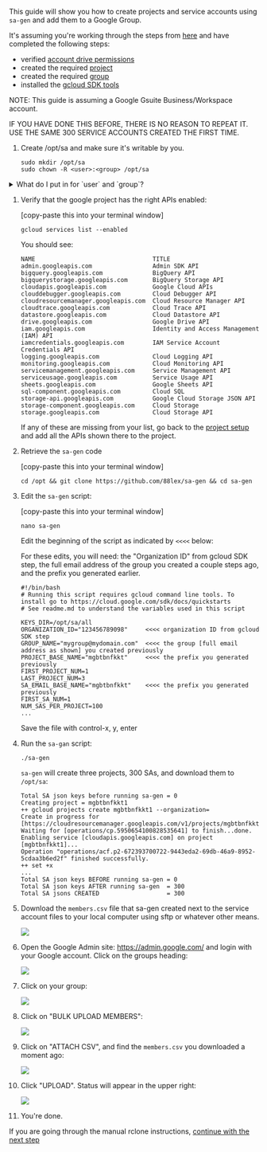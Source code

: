 This guide will show you how to create projects and service accounts using `sa-gen` and add them to a Google Group.

It's assuming you're working through the steps from [here](rclone-manual.md) and have completed the following steps:

  - verified [account drive permissions](google-account-perms.md)
  - created the required [project](google-project-setup.md)
  - created the required [group](google-group-setup.md)
  - installed the [gcloud SDK tools](google-gcloud-tools-install.md)

NOTE: This guide is assuming a Google Gsuite Business/Workspace account.

IF YOU HAVE DONE THIS BEFORE, THERE IS NO REASON TO REPEAT IT. USE THE SAME 300 SERVICE ACCOUNTS CREATED THE FIRST TIME.

1. Create /opt/sa and make sure it's writable by you.

    ```
    sudo mkdir /opt/sa
    sudo chown -R <user>:<group> /opt/sa
    ```

<details>
<summary>What do I put in for `user` and `group`?</summary>
<br />
Enter the user name that you entered in `accounts.yml`; group is the same as the user.

Don't enter the `<` and `>`.

```
---
user:
    name: seed #   <<< THIS VALUE
...
```

You can also run `id` to get this information:

```
~ id
uid=1000(marco) gid=1000(marco) groups=1000(marco),...
            ^<user>         ^<group>
```
</details>

1. Verify that the google project has the right APIs enabled:

    [copy-paste this into your terminal window]

    ```
    gcloud services list --enabled
    ```

    You should see:

    ```
    NAME                                 TITLE
    admin.googleapis.com                 Admin SDK API
    bigquery.googleapis.com              BigQuery API
    bigquerystorage.googleapis.com       BigQuery Storage API
    cloudapis.googleapis.com             Google Cloud APIs
    clouddebugger.googleapis.com         Cloud Debugger API
    cloudresourcemanager.googleapis.com  Cloud Resource Manager API
    cloudtrace.googleapis.com            Cloud Trace API
    datastore.googleapis.com             Cloud Datastore API
    drive.googleapis.com                 Google Drive API
    iam.googleapis.com                   Identity and Access Management (IAM) API
    iamcredentials.googleapis.com        IAM Service Account Credentials API
    logging.googleapis.com               Cloud Logging API
    monitoring.googleapis.com            Cloud Monitoring API
    servicemanagement.googleapis.com     Service Management API
    serviceusage.googleapis.com          Service Usage API
    sheets.googleapis.com                Google Sheets API
    sql-component.googleapis.com         Cloud SQL
    storage-api.googleapis.com           Google Cloud Storage JSON API
    storage-component.googleapis.com     Cloud Storage
    storage.googleapis.com               Cloud Storage API
    ```

    If any of these are missing from your list, go back to the [project setup](google-project-setup.md) and add all the APIs shown there to the project.

2. Retrieve the `sa-gen` code

    [copy-paste this into your terminal window]

    ```
    cd /opt && git clone https://github.com/88lex/sa-gen && cd sa-gen
    ```

3. Edit the `sa-gen` script:

    [copy-paste this into your terminal window]

    ```
    nano sa-gen
    ```

    Edit the beginning of the script as indicated by `<<<<` below:

    For these edits, you will need: the "Organization ID" from gcloud SDK step, the full email address of the group you created a couple steps ago, and the prefix you generated earlier.

    ```
    #!/bin/bash
    # Running this script requires gcloud command line tools. To install go to https://cloud.google.com/sdk/docs/quickstarts
    # See readme.md to understand the variables used in this script

    KEYS_DIR=/opt/sa/all
    ORGANIZATION_ID="123456789098"     <<<< organization ID from gcloud SDK step
    GROUP_NAME="mygroup@mydomain.com"  <<<< the group [full email address as shown] you created previously
    PROJECT_BASE_NAME="mgbtbnfkkt"     <<<< the prefix you generated previously
    FIRST_PROJECT_NUM=1
    LAST_PROJECT_NUM=3
    SA_EMAIL_BASE_NAME="mgbtbnfkkt"    <<<< the prefix you generated previously
    FIRST_SA_NUM=1
    NUM_SAS_PER_PROJECT=100
    ...
    ```

    Save the file with control-x, y, enter

4. Run the `sa-gan` script:

    ```
    ./sa-gen
    ```

    `sa-gen` will create three projects, 300 SAs, and download them to `/opt/sa`:


    ```
    Total SA json keys before running sa-gen = 0
    Creating project = mgbtbnfkkt1
    ++ gcloud projects create mgbtbnfkkt1 --organization=
    Create in progress for [https://cloudresourcemanager.googleapis.com/v1/projects/mgbtbnfkkt1].
    Waiting for [operations/cp.5950654100828535641] to finish...done.
    Enabling service [cloudapis.googleapis.com] on project [mgbtbnfkkt1]...
    Operation "operations/acf.p2-672393700722-9443eda2-69db-46a9-8952-5cdaa3b6ed2f" finished successfully.
    ++ set +x
    ...
    Total SA json keys BEFORE running sa-gen = 0
    Total SA json keys AFTER running sa-gen  = 300
    Total SA jsons CREATED                   = 300
    ```

5. Download the `members.csv` file that sa-gen created next to the service account files to your local computer using sftp or whatever other means.

    ![](../images/google-service-account/01-all-members.png)

6. Open the Google Admin site: https://admin.google.com/ and login with your Google account.  Click on the groups heading:

    ![](../images/google-service-account/02-admin-top-level.png)

7. Click on your group:

    ![](../images/google-service-account/03-group-list.png)

8. Click on "BULK UPLOAD MEMBERS":

    ![](../images/google-service-account/04-bulk-upload.png)

9.  Click on "ATTACH CSV", and find the `members.csv` you downloaded a moment ago:

    ![](../images/google-service-account/05-select-CSV.png)

10. Click "UPLOAD".  Status will appear in the upper right:

    ![](../images/google-service-account/06-choose-csv.png)

11. You're done.

If you are going through the manual rclone instructions, [continue with the next step](../rclone-manual#step-7-create-some-shared-drives-and-related-infrastructure)
